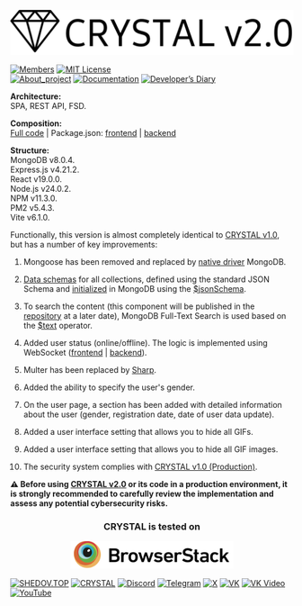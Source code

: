 [<img src="https://raw.githubusercontent.com/CrystalSystems/crystal-v2.0/refs/heads/main/assets/crystal-v2.0_logo.png">](https://shedov.top/description-and-capabilities-of-crystal-v2-0/)


[![Members](https://img.shields.io/badge/dynamic/json?style=for-the-badge&label=&logo=discord&logoColor=white&labelColor=black&color=%23f3f3f3&query=$.approximate_member_count&url=https%3A%2F%2Fdiscord.com%2Fapi%2Finvites%2FENB7RbxVZE%3Fwith_counts%3Dtrue)](https://discord.gg/ENB7RbxVZE)&nbsp;[![MIT License](https://img.shields.io/badge/license-MIT-blue.svg?style=for-the-badge&logo=5865F2&logoColor=black&labelColor=black&color=%23f3f3f3)](https://github.com/CrystalSystems/crystal-v2.0/blob/main/LICENSE)<br/>
[![About_project](https://img.shields.io/badge/About_project-black?style=for-the-badge)](https://shedov.top/about-the-crystal-project)&nbsp;[![Documentation](https://img.shields.io/badge/Documentation-black?style=for-the-badge)](https://shedov.top/documentation-crystal/)&nbsp;[![Developer’s Diary](https://img.shields.io/badge/Developer’s_Diary-black?style=for-the-badge)](https://shedov.top/category/crystal/crystal-developers-diary/)

**Architecture:** <br/>
SPA, REST API, FSD.

**Composition:** <br/>
[Full code](https://github.com/CrystalSystems/crystal-v2.0/) | Package.json: [frontend](https://github.com/CrystalSystems/crystal-v2.0/blob/main/frontend/package.json) | [backend](https://github.com/CrystalSystems/crystal-v2.0/blob/main/backend/package.json)<br/>

**Structure:** <br/>
MongoDB v8.0.4.<br/>
Express.js v4.21.2.<br/>
React v19.0.0.<br/>
Node.js v24.0.2.<br/>
NPM v11.3.0.<br/>
PM2 v5.4.3.<br/>
Vite v6.1.0.<br/>

Functionally, this version is almost completely identical to [CRYSTAL v1.0](https://shedov.top/description-and-capabilities-of-crystal-v1-0/), but has a number of key improvements:

1. Mongoose has been removed and replaced by [native driver](https://www.npmjs.com/package/mongodb) MongoDB.

2. [Data schemas](https://github.com/CrystalSystems/crystal-v2.0/blob/main/backend/src/modules/user/user.schema.js)  for all collections, defined using the standard JSON Schema and [initialized](https://github.com/CrystalSystems/crystal-v2.0/blob/main/backend/src/core/engine/db/initializeCollections.js) in MongoDB using the [$jsonSchema](https://www.mongodb.com/docs/manual/reference/operator/query/jsonSchema/#mongodb-query-op.-jsonSchema).

3. To search the content (this component will be published in the [repository](https://github.com/CrystalSystems/crystal-v2.0) at a later date), MongoDB Full-Text Search is used based on the [$text](https://www.mongodb.com/docs/manual/reference/operator/query/text/) operator.

4. Added user status (online/offline). The logic is implemented using WebSocket ([frontend](https://github.com/CrystalSystems/crystal-v2.0/blob/main/frontend/src/shared/hooks/useWebSocket/useWebSocket.js) | [backend]([</a>](https://github.com/CrystalSystems/crystal-v2.0/blob/main/backend/src/core/engine/web/websocket.js))).

5. Multer has been replaced by [Sharp](https://github.com/CrystalSystems/crystal-v2.0/blob/main/backend/src/shared/utils/sharp/sharp-upload.js).

6. Added the ability to specify the user's gender.

7. On the user page, a section has been added with detailed information about the user (gender, registration date, date of user data update).

8. Added a user interface setting that allows you to hide all GIFs.

9. Added a user interface setting that allows you to hide all GIF images.

10. The security system complies with [CRYSTAL v1.0  (Production)](https://shedov.top/description-and-capabilities-of-crystal-v1-0/#paragraph_7).

**⚠️ Before using [CRYSTAL v2.0](https://github.com/CrystalSystems/crystal-v2.0) or its code in a production environment, it is strongly recommended to carefully review the implementation and assess any potential cybersecurity risks.**<br/>

<h3 align="center">CRYSTAL is tested on</h3>
<p align="center">
  <a href="https://www.browserstack.com/">
    <img src="https://raw.githubusercontent.com/CrystalSystems/crystal-v2.0/bc7bf8b166feef1f4aed3e88dac61d1a25dd2665/assets/browserstack_logo.svg" width="290" />
  </a>
</p>

[![SHEDOV.TOP](https://img.shields.io/badge/SHEDOV.TOP-black?style=for-the-badge)](https://shedov.top/) 
[![CRYSTAL](https://img.shields.io/badge/CRYSTAL-black?style=for-the-badge)](https://crysty.ru/AndrewShedov)
[![Discord](https://img.shields.io/badge/Discord-black?style=for-the-badge&logo=discord&color=black&logoColor=white)](https://discord.gg/ENB7RbxVZE)
[![Telegram](https://img.shields.io/badge/Telegram-black?style=for-the-badge&logo=telegram&color=black&logoColor=white)](https://t.me/ShedovTop)
[![X](https://img.shields.io/badge/%20-black?style=for-the-badge&logo=x&logoColor=white)](https://x.com/AndrewShedov)
[![VK](https://img.shields.io/badge/VK-black?style=for-the-badge&logo=vk)](https://vk.com/ShedovTop)
[![VK Video](https://img.shields.io/badge/VK%20Video-black?style=for-the-badge&logo=vk)](https://vkvideo.ru/@ShedovTop)
[![YouTube](https://img.shields.io/badge/YouTube-black?style=for-the-badge&logo=youtube)](https://www.youtube.com/@AndrewShedov)
 
